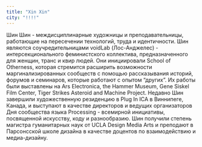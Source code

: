 ```yaml
---
title: "Xin Xin"
city: "!!!!"
---
```


Шин Шин - междисциплинарные художницы и преподавательницы, работающие на пересечении технологий, труда и идентичности. Шин являются соучредительницами voidLab (Лос-Анджелес) - интерсекционального феминистского коллектива, предназначенного для женщин, транс и квир людей. Они инициировали School of Otherness, которая стремится расширить возможности маргинализированных сообществ с помощью рассказывания историй, форумов и семинаров, которые работают с опытом “других”. Их работы были выставлены на Ars Electronica, the Hammer Museum, Gene Siskel Film Center, Tiger Strikes Asteroid and Machine Project.
Недавно Шин завершили художественную резиденцию в Plug In ICA в Виннипеге, Канада, и выступают в качестве директоров и ведущих организаторов Дня сообщества языка Processing - всемирной инициативы, посвященной искусству, коду и разнообразию. Шин получили степень магистра гуманитарных наук от UCLA Design Media Arts и преподают в Парсонсской школе дизайна в качестве доцентов по взаимодействию и медиа-дизайну.
